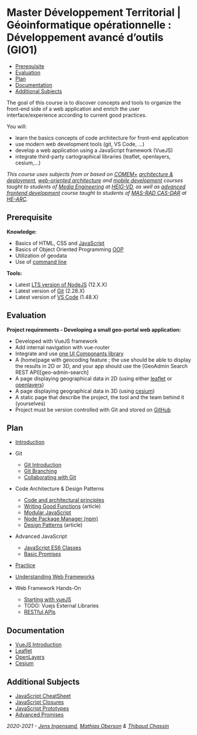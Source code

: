 # Master Développement Territorial | Géoinformatique opérationnelle : Développement avancé d’outils (GIO1)

<!-- START doctoc generated TOC please keep comment here to allow auto update -->
<!-- DON'T EDIT THIS SECTION, INSTEAD RE-RUN doctoc TO UPDATE -->

- [Prerequisite](#prerequisite)
- [Evaluation](#evaluation)
- [Plan](#plan)
- [Documentation](#documentation)
- [Additional Subjects](#additional-subjects)

<!-- END doctoc generated TOC please keep comment here to allow auto update -->

The goal of this course is to discover concepts and tools to organize the front-end side of a web application and enrich the user interface/experience according to current good practices.

You will:

- learn the basics concepts of code architecture for front-end application
- use modern web development tools (git, VS Code, ...)
- develop a web application using a JavaScript framework (VueJS)
- integrate third-party cartographical libraries (leaflet, openlayers, cesium,...)

_This course uses subjects from or based on [COMEM+][comem] [architecture & deployment][comem-archidep], [web-oriented architecture][comem-archioweb] and [mobile development][comem-devmobil] courses taught to students of [Media Engineering][im] at [HEIG-VD][heig], as well as [advanced frontend development][dfa] course taught to students of [MAS-RAD CAS-DAR][masrad-casdar] at [HE-ARC][he-arc]._

## Prerequisite

**Knowledge:**

- Basics of HTML, CSS and [JavaScript][js-bas]
- Basics of Object Oriented Programming [OOP][oop]
- Utilization of geodata
- Use of [command line][cli]

**Tools:**

- Latest [LTS version of NodeJS][node] (12.X.X)
- Latest version of [Git][git-install] (2.28.X)
- Latest version of [VS Code][vs-code] (1.48.X)

## Evaluation

**Project requirements - Developing a small geo-portal web application:**

- Developed with VueJS framework
- Add internal navigation with vue-router
- Integrate and use [one UI Componants library][vue-ui-lib]
- A (home)page with geocoding feature ; the use should be able to display the results in 2D or 3D, and your app should use the [GeoAdmin Search REST API][geo-admin-search]
- A page displaying geographical data in 2D (using either [leaflet][leaflet] or [openlayers][openlayers])
- A page displaying geographical data in 3D (using [cesium][cesium])
- A static page that describe the project, the tool and the team behind it (yourselves)
- Project must be version controlled with Git and stored on [GitHub][github]

## Plan

- [Introduction][intro]

- Git

  - [Git Introduction][git]
  - [Git Branching][git-branching]
  - [Collaborating with Git][git-collab]

- Code Architecture & Design Patterns

  - [Code and architectural principles][basic-principles]
  - [Writing Good Functions][write-functions] (article)
  - [Modular JavaScript][js-modules]
  - [Node Package Manager (npm)][npm]
  - [Design Patterns][design-patterns] (article)

- Advanced JavaScript

  - [JavaScript ES6 Classes][js-classes]
  - [Basic Promises][js-prom-basic]

- [Practice][practice]

- [Understanding Web Frameworks][web-frameworks]

- Web Framework Hands-On
  - [Starting with vueJS][vue-intro-course]
  - TODO: Vuejs External Libraries
  - [RESTful APIs][rest]

## Documentation

- [VueJS Introduction][vue-intro]
- [Leaflet][leaflet]
- [OpenLayers][openlayers]
- [Cesium][cesium]

## Additional Subjects

- [JavaScript CheatSheet][js-cheat]
- [JavaScript Closures][js-clos]
- [JavaScript Prototypes][js-prot]
- [Advanced Promises][js-prom]

_2020-2021 - [Jens Ingensand](mailto:jens.ingensand@heig-vd.ch), [Mathias Oberson](mailto:mathias.oberson@heig-vd.ch) & [Thibaud Chassin](thibaud.chassin@heig-vd.ch)_

[cli]: https://mediacomem.github.io/comem-archidep/latest/subjects/cli/?home=https://tazaf.github.io/heig-mdt-gio1/
[dfa]: https://mediacomem.github.io/comem-masrad-dfa/latest/
[heig]: http://www.heig-vd.ch
[im]: https://heig-vd.ch/formations/bachelor/filieres/ingenierie-des-medias
[comem]: http://www.heig-vd.ch/comem
[comem-archioweb]: https://mediacomem.github.io/comem-archioweb/latest/
[comem-archidep]: https://mediacomem.github.io/comem-archidep/latest/
[comem-devmobil]: https://mediacomem.github.io/comem-devmobil/latest/
[masrad-casdar]: https://www.he-arc.ch/ingenierie/mas-rad-cas-dar
[he-arc]: https://www.he-arc.ch/
[node]: https://nodejs.org/en/
[git-install]: https://git-scm.com/book/en/v2/Getting-Started-Installing-Git
[vs-code]: https://code.visualstudio.com/
[js-bas]: https://mediacomem.github.io/comem-masrad-dfa/latest/subjects/js/?home=https://tazaf.github.io/heig-mdt-gio1/
[git]: https://mediacomem.github.io/comem-archidep/2019-2020/subjects/git/?home=https://tazaf.github.io/heig-mdt-gio1/
[git-branching]: https://mediacomem.github.io/comem-archidep/2019-2020/subjects/git-branching/?home=https://tazaf.github.io/heig-mdt-gio1/
[git-collab]: https://mediacomem.github.io/comem-archidep/2019-2020/subjects/git-collaborating/?home=https://tazaf.github.io/heig-mdt-gio1/
[js-modules]: https://mediacomem.github.io/comem-devmobil/latest/subjects/js-modules/?home=https://tazaf.github.io/heig-mdt-gio1/
[rest]: https://mediacomem.github.io/comem-archioweb/latest/subjects/rest/?home=https://tazaf.github.io/heig-mdt-gio1/
[js-prom-basic]: https://mediacomem.github.io/comem-devmobil/latest/subjects/js-promises-basics/?home=https://tazaf.github.io/heig-mdt-gio1/
[npm]: https://mediacomem.github.io/comem-archioweb/2019-2020/subjects/npm/?home=https://tazaf.github.io/heig-mdt-gio1/
[vue-intro]: https://vuejs.org/v2/guide/
[leaflet]: https://leafletjs.com/reference-1.7.1.html
[openlayers]: https://openlayers.org/en/latest/doc/
[cesium]: https://cesium.com/docs/cesiumjs-ref-doc/
[js-clos]: https://mediacomem.github.io/comem-devmobil/latest/subjects/js-closures/?home=https://tazaf.github.io/heig-mdt-gio1/
[js-prot]: https://mediacomem.github.io/comem-devmobil/latest/subjects/js-prototypes/?home=https://tazaf.github.io/heig-mdt-gio1/
[js-prom]: https://mediacomem.github.io/comem-devmobil/latest/subjects/js-promises/?home=https://tazaf.github.io/heig-mdt-gio1/
[vue-ui-lib]: https://github.com/vuejs/awesome-vue#responsive
[github]: https://github.com
[js-classes]: https://mediacomem.github.io/comem-devmobil/latest/subjects/js-classes/?home=https://tazaf.github.io/heig-mdt-gio1/
[basic-principles]: ./subjects/basic-principles
[oop]: https://www.datacamp.com/community/tutorials/python-oop-tutorial
[intro]: ./subjects/introduction
[write-functions]: https://hackernoon.com/dont-be-that-guy-write-better-functions-f5423aa01c1f
[design-patterns]: https://fr.wikipedia.org/wiki/Patron_de_conception
[practice]: https://github.com/Tazaf/mdt-gio1-practice/
[js-cheat]: https://www.codecademy.com/learn/introduction-to-javascript/modules/learn-javascript-introduction/cheatsheet
[vue-intro-course]: ./subjects/vuejs
[web-frameworks]: ./subjects/web-frameworks

